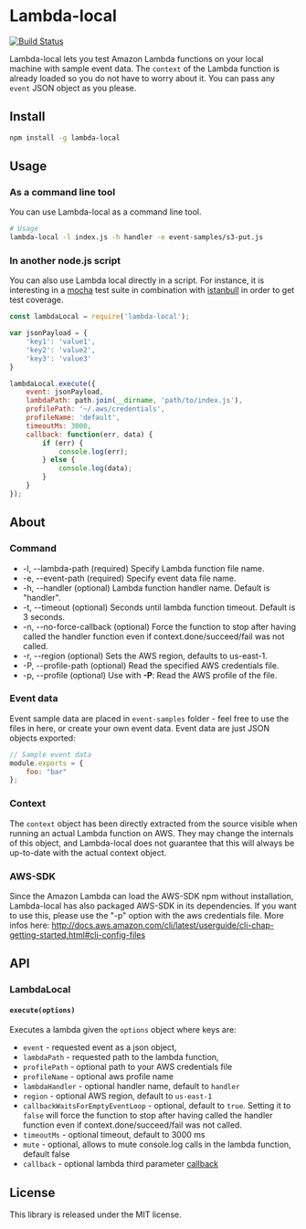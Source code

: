 # Lambda-local

[![Build Status](https://travis-ci.org/ashiina/lambda-local.svg?branch=develop)](https://travis-ci.org/ashiina/lambda-local)

Lambda-local lets you test Amazon Lambda functions on your local machine with sample event data.
The `context` of the Lambda function is already loaded so you do not have to worry about it.
You can pass any `event` JSON object as you please.

## Install

```bash
npm install -g lambda-local
```

## Usage

### As a command line tool

You can use Lambda-local as a command line tool.

```bash
# Usage
lambda-local -l index.js -h handler -e event-samples/s3-put.js
```

### In another node.js script

You can also use Lambda local directly in a script. For instance, it is interesting in a [mocha][1] test suite in combination with [istanbull][2] in order to get test coverage.

```js
const lambdaLocal = require('lambda-local');

var jsonPayload = {
    'key1': 'value1',
    'key2': 'value2',
    'key3': 'value3'
}

lambdaLocal.execute({
    event: jsonPayload,
    lambdaPath: path.join(__dirname, 'path/to/index.js'),
    profilePath: '~/.aws/credentials',
    profileName: 'default',
    timeoutMs: 3000,
    callback: function(err, data) {
        if (err) {
            console.log(err);
        } else {
            console.log(data);
        }
    }
});
```

## About

### Command
*    -l, --lambda-path <lambda index path>            (required) Specify Lambda function file name.
*    -e, --event-path <event path>                    (required) Specify event data file name.
*    -h, --handler <handler name>                     (optional) Lambda function handler name. Default is "handler".
*    -t, --timeout <timeout>                          (optional) Seconds until lambda function timeout. Default is 3 seconds.
*    -n, --no-force-callback                          (optional) Force the function to stop after having called the handler function even if context.done/succeed/fail was not called.
*    -r, --region <aws region>                        (optional) Sets the AWS region, defaults to us-east-1.
*    -P, --profile-path <aws profile name>            (optional) Read the specified AWS credentials file.
*    -p, --profile <aws profile name>                 (optional) Use with **-P**: Read the AWS profile of the file.

### Event data
Event sample data are placed in `event-samples` folder - feel free to use the files in here, or create your own event data.
Event data are just JSON objects exported:

```js
// Sample event data
module.exports = {
	foo: "bar"
};
```

### Context
The `context` object has been directly extracted from the source visible when running an actual Lambda function on AWS.
They may change the internals of this object, and Lambda-local does not guarantee that this will always be up-to-date with the actual context object.

### AWS-SDK
Since the Amazon Lambda can load the AWS-SDK npm without installation, Lambda-local has also packaged AWS-SDK in its dependencies.
If you want to use this, please use the "-p" option with the aws credentials file. More infos here:
http://docs.aws.amazon.com/cli/latest/userguide/cli-chap-getting-started.html#cli-config-files

## API

### LambdaLocal

#### `execute(options)`

Executes a lambda given the `options` object where keys are:
- `event` - requested event as a json object,
- `lambdaPath` - requested path to the lambda function,
- `profilePath` - optional path to your AWS credentials file
- `profileName` - optional aws profile name
- `lambdaHandler` - optional handler name, default to `handler`
- `region` - optional AWS region, default to `us-east-1`
- `callbackWaitsForEmptyEventLoop` - optional, default to `true`. Setting it to `false` will force the function to stop after having called the handler function even if context.done/succeed/fail was not called.
- `timeoutMs` - optional timeout, default to 3000 ms
- `mute` - optional, allows to mute console.log calls in the lambda function, default false
- `callback` - optional lambda third parameter [callback][3]

## License

This library is released under the MIT license.

[1]: https://mochajs.org/
[2]: http://gotwarlost.github.io/istanbul/
[3]: http://docs.aws.amazon.com/lambda/latest/dg/nodejs-prog-model-handler.html

